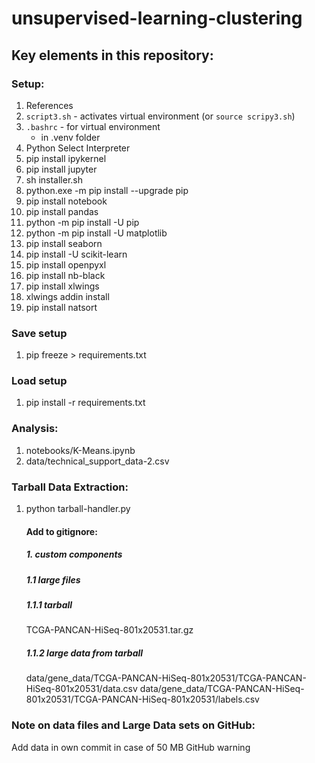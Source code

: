# unsupervised-learning-clustering

## Key elements in this repository:

### Setup:
1. References
2. `script3.sh` - activates virtual environment (or `source scripy3.sh`)
3. `.bashrc` - for virtual environment
    - in .venv folder
4. Python Select Interpreter
5. pip install ipykernel
6. pip install jupyter
7. sh installer.sh
8. python.exe -m pip install --upgrade pip
9. pip install notebook
10. pip install pandas 
11. python -m pip install -U pip
12. python -m pip install -U matplotlib
13. pip install seaborn
14. pip install -U scikit-learn
15. pip install openpyxl
16. pip install nb-black
17. pip install xlwings
18. xlwings addin install
19. pip install natsort
### Save setup
1. pip freeze > requirements.txt

### Load setup
1. pip install -r requirements.txt

### Analysis:

1. notebooks/K-Means.ipynb
2. data/technical_support_data-2.csv

### Tarball Data Extraction:
1. python tarball-handler.py

    #### Add to gitignore:
    ##### 1. custom components
    ##### 1.1 large files
    ##### 1.1.1 tarball
    TCGA-PANCAN-HiSeq-801x20531.tar.gz

    ##### 1.1.2 large data from tarball
    data/gene_data/TCGA-PANCAN-HiSeq-801x20531/TCGA-PANCAN-HiSeq-801x20531/data.csv
    data/gene_data/TCGA-PANCAN-HiSeq-801x20531/TCGA-PANCAN-HiSeq-801x20531/labels.csv

### Note on data files and Large Data sets on GitHub:
Add data in own commit
in case of 50 MB GitHub warning